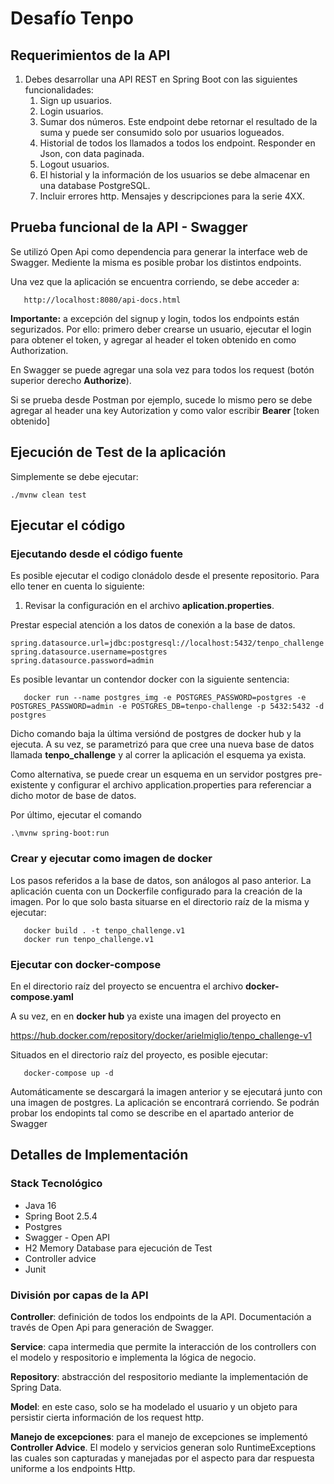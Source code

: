 # Desafío Tenpo

## Requerimientos de la API
1. Debes desarrollar una API REST en Spring Boot con las siguientes funcionalidades:
   1. Sign up usuarios.
   2. Login usuarios.
   3. Sumar dos números. Este endpoint debe retornar el resultado de la suma y puede ser consumido solo por usuarios logueados.
   4. Historial de todos los llamados a todos los endpoint. Responder en Json, con data paginada.
   5. Logout usuarios.
   6. El historial y la información de los usuarios se debe almacenar en una database PostgreSQL.
   7. Incluir errores http. Mensajes y descripciones para la serie 4XX.


## Prueba funcional de la API - Swagger

Se utilizó Open Api como dependencia para generar la interface web de Swagger. Mediente la misma es posible probar los distintos endpoints.

Una vez que la aplicación se encuentra corriendo, se debe acceder a:
```
   http://localhost:8080/api-docs.html
```
**Importante:** a excepción del signup y login, todos los endpoints están segurizados. Por ello:
 primero deber crearse un usuario, ejecutar el login para obtener el token, y agregar al header
el token obtenido en como Authorization.

En Swagger se puede agregar una sola vez para todos los request (botón superior derecho **Authorize**).

Si se prueba desde Postman por ejemplo, sucede lo mismo pero se debe agregar al header una key
Autorization y como valor escribir **Bearer** [token obtenido]

## Ejecución de Test de la aplicación

Simplemente se debe ejecutar:
```
./mvnw clean test
```


## Ejecutar el código

### Ejecutando desde el código fuente

Es posible ejecutar el codigo clonádolo desde el presente repositorio. Para ello tener en cuenta lo siguiente:

1. Revisar la configuración en el archivo **aplication.properties**. 

Prestar especial atención a los datos de conexión a la base de datos. 
```
spring.datasource.url=jdbc:postgresql://localhost:5432/tenpo_challenge
spring.datasource.username=postgres
spring.datasource.password=admin
```

Es posible levantar un contendor docker con la siguiente sentencia:

```
   docker run --name postgres_img -e POSTGRES_PASSWORD=postgres -e POSTGRES_PASSWORD=admin -e POSTGRES_DB=tenpo-challenge -p 5432:5432 -d postgres   
```

Dicho comando baja la última versiónd de postgres de docker hub y la ejecuta. A su vez, se parametrizó para que 
cree una nueva base de datos llamada **tenpo_challenge** y al correr la aplicación el esquema ya exista.

Como alternativa, se puede crear un esquema en un servidor postgres pre-existente y configurar el archivo
application.properties para referenciar a dicho motor de base de datos. 

Por último, ejecutar el comando 
```
.\mvnw spring-boot:run
```

### Crear y ejecutar como imagen de docker

Los pasos referidos a la base de datos, son análogos al paso anterior. 
La aplicación cuenta con un Dockerfile configurado para la creación de la imagen. 
Por lo que solo basta situarse en el directorio raíz de la misma y ejecutar:
```
   docker build . -t tenpo_challenge.v1 
   docker run tenpo_challenge.v1
```

### Ejecutar con docker-compose

En el directorio raíz del proyecto se encuentra el archivo **docker-compose.yaml**

A su vez, en en **docker hub** ya existe una imagen del proyecto en

 https://hub.docker.com/repository/docker/arielmiglio/tenpo_challenge-v1

Situados en el directorio raíz del proyecto, es posible ejecutar:
```
   docker-compose up -d 
```

Automáticamente se descargará la imagen anterior y se ejecutará junto con una imagen de postgres.
La aplicación se encontrará corriendo. Se podrán probar los endopints tal como se describe en 
el apartado anterior de Swagger 



## Detalles de Implementación

### Stack Tecnológico
- Java 16 
- Spring Boot 2.5.4
- Postgres 
- Swagger - Open API
- H2 Memory Database para ejecución de Test
- Controller advice
- Junit

### División por capas de la API

**Controller**: definición de todos los endpoints de la API. Documentación a través de Open Api para generación de Swagger.

**Service**: capa intermedia que permite la interacción de los controllers con el modelo y respositorio e implementa la lógica de negocio.

**Repository**: abstracción del respositorio mediante la implementación de Spring Data.

**Model**: en este caso, solo se ha modelado el usuario y un objeto para persistir cierta información de los request http.

**Manejo de excepciones**: para el manejo de excepciones se implementó **Controller Advice**.
El modelo y servicios generan solo RuntimeExceptions las cuales son capturadas y manejadas por el aspecto para dar respuesta uniforme a los endpoints Http.


